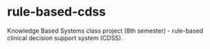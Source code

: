 # rule-based-cdss
Knowledge Based Systems class project (8th semester) - rule-based clinical decision support system (CDSS).
